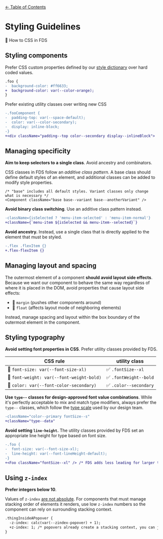 [&larr; Table of Contents](../CONTRIBUTING.md)

# Styling Guidelines
🎨 How to CSS in FDS

## Styling components

Prefer CSS custom properties defined by our [style dictionary](https://help.github.com/en/articles/customizing-how-changed-files-appear-on-github) over hard coded values.

```diff
.foo {
-  background-color: #ff6633;
+  background-color: var(--color-orange);
}
```

Prefer existing utility classes over writing new CSS

```diff
-.fooComponent {
-  padding-top: var(--space-default);
-  color: var(--color-secondary);
-  display: inline-block;
-}
+<div className="padding--top color--secondary display--inlineBlock">
```

## Managing specificity
**Aim to keep selectors to a single class**. Avoid ancestry and combinators.

CSS classes in FDS follow an _additive class pattern_. A base class should define default
styles of an element, and additional classes can be added to modify style properties.

```
/* "base" includes all default styles. Variant classes only change what is necessary */
<Component className="base base--variant base--anotherVariant" />
```

**Avoid binary class switching**. Use an additive class pattern instead.

```diff
-className={isSelected ? 'menu-item-selected' : 'menu-item-normal'}
+className={`menu-item ${isSelected && menu-item--selected}`}
```

**Avoid ancestry.** Instead, use a single class that is directly applied to the element that must be
styled.

```diff
-.flex .flexItem {}
+.flex-flexItem {}
```

## Managing layout and spacing
The outermost element of a component **should avoid layout side effects**. Because we want
our component to behave the same way regardless of where it is placed in the DOM, avoid
properties that cause layout side effects:

- 🚫 `margin` (pushes other components around)
- 🚫 `float` (affects layout mode of neighboring elements)

Instead, manage spacing and layout within the box boundary of the outermost element in the
component.


## Styling typography

**Avoid setting font properties in CSS**. Prefer utility classes provided by FDS.

CSS rule                                   | utility class
------------------------------------------ | --------------------
🚫 `font-size: var(--font-size-xl)`        | ✅ `.fontSize--xl`
🚫 `font-weight: var(--font-weight-bold)`  | ✅ `.fontWeight--bold`
🚫 `color: var(--font-color-secondary)`    | ✅ `.color--secondary`

**Use `type--` classes for design-approved font value combinations**. While it's perfectly
acceptable to mix and match type modifiers, always prefer the `type--` classes, which
follow the [type scale](https://cbinsights.github.io/form-design-system/type-specimen/) used by our design team.

```diff
-className="color--primary fontSize--s"
+className="type--data"
```

**Avoid setting `line-height`.** The utility classes provided by FDS set an appropriate
line height for type based on font size.

```diff
-.foo {
-  font-size: var(--font-size-xl);
-  line-height: var(--font-lineHeight-default);
-}
+<Foo className="fontSize--xl" /> /* FDS adds less leading for larger text; more leading for smaller text */
```

## Using `z-index`

**Prefer integers below 10**.

Values of `z-index` [are not absolute](https://developer.mozilla.org/en-US/docs/Web/CSS/CSS_Positioning/Understanding_z_index/The_stacking_context).
For components that must manage stacking order of elements it renders, use low `z-index`
numbers so the component can rely on surrounding stacking context.

```diff
.thingInsideAPopover {
  -z-index: calc(var(--zindex-popover) + 1);
  +z-index: 1; /* popovers already create a stacking context, you can just use 1 */
}
```
